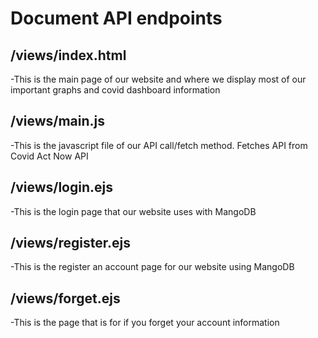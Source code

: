# Document API endpoints

## /views/index.html 

  -This is the main page of our website and where we display most of our important graphs and covid dashboard information 
  
## /views/main.js 

  -This is the javascript file of our API call/fetch method. Fetches API from Covid Act Now API 
  
## /views/login.ejs 

  -This is the login page that our website uses with MangoDB
  
## /views/register.ejs

  -This is the register an account page for our website using MangoDB
  
## /views/forget.ejs

  -This is the page that is for if you forget your account information 
